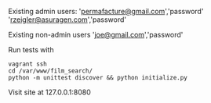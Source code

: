 Existing admin users:
    'permafacture@gmail.com','password'
    'rzeigler@asuragen.com','password'

Existing non-admin users
    'joe@gmail.com','password'

Run tests with

    vagrant ssh
    cd /var/www/film_search/
    python -m unittest discover && python initialize.py

Visit site at 127.0.0.1:8080
